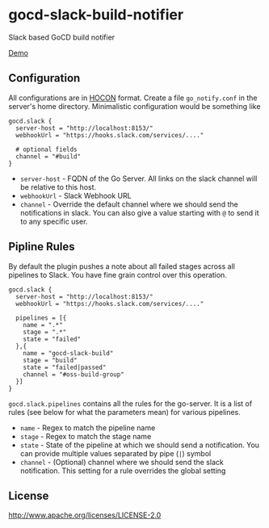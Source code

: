 # gocd-slack-build-notifier
Slack based GoCD build notifier

[Demo](images/gocd-slack-notifier-demo.png)

## Configuration
All configurations are in [HOCON](https://github.com/typesafehub/config) format. Create a file `go_notify.conf` in the server's home directory. Minimalistic configuration would be something like
```hocon
gocd.slack {
  server-host = "http://localhost:8153/"
  webhookUrl = "https://hooks.slack.com/services/...."

  # optional fields
  channel = "#build"
}
```
- `server-host` - FQDN of the Go Server. All links on the slack channel will be relative to this host.
- `webhookUrl` - Slack Webhook URL
- `channel` - Override the default channel where we should send the notifications in slack. You can also give a value starting with `@` to send it to any specific user.

## Pipline Rules
By default the plugin pushes a note about all failed stages across all pipelines to Slack. You have fine grain control over this operation.
```hocon
gocd.slack {
  server-host = "http://localhost:8153/"
  webhookUrl = "https://hooks.slack.com/services/...."

  pipelines = [{
    name = ".*"
    stage = ".*"
    state = "failed"
  },{
    name = "gocd-slack-build"
    stage = "build"
    state = "failed|passed"
    channel = "#oss-build-group"
  }]
}
```
`gocd.slack.pipelines` contains all the rules for the go-server. It is a list of rules (see below for what the parameters mean) for various pipelines.
- `name` - Regex to match the pipeline name
- `stage` - Regex to match the stage name
- `state` - State of the pipeline at which we should send a notification. You can provide multiple values separated by pipe (`|`) symbol
- `channel` - (Optional) channel where we should send the slack notification. This setting for a rule overrides the global setting

## License

http://www.apache.org/licenses/LICENSE-2.0
